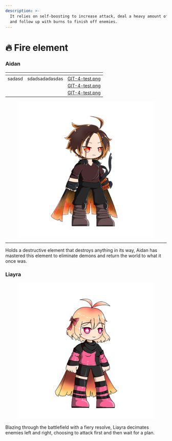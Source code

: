 ```yaml
---
description: >-
  It relies on self-boosting to increase attack, deal a heavy amount of damage,
  and follow up with burns to finish off enemies.
---
```


# 🔥 Fire element

### **Aidan**

<table data-view="cards"><thead><tr><th></th><th></th><th data-hidden data-card-cover data-type="files"></th></tr></thead><tbody><tr><td>sadasd</td><td>sdadsadadasdas</td><td><a href="../../../.gitbook/assets/GIT-4-test.png">GIT-4-test.png</a></td></tr><tr><td></td><td></td><td><a href="../../../.gitbook/assets/GIT-4-test.png">GIT-4-test.png</a></td></tr><tr><td></td><td></td><td><a href="../../../.gitbook/assets/GIT-4-test.png">GIT-4-test.png</a></td></tr></tbody></table>

<figure><img src="../../../.gitbook/assets/Fire_Male111.png" alt=""><figcaption></figcaption></figure>



***

Holds a destructive element that destroys anything in its way, Aidan has mastered this element to eliminate demons and return the world to what it once was.

### Liayra

<figure><img src="../../../.gitbook/assets/Fire_female.png" alt=""><figcaption></figcaption></figure>

Blazing through the battlefield with a fiery resolve, Liayra decimates enemies left and right, choosing to attack first and then wait for a plan.
